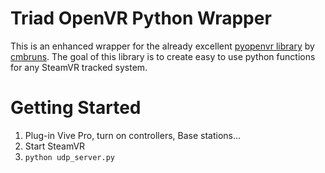 # Triad OpenVR Python Wrapper

This is an enhanced wrapper for the already excellent [pyopenvr library](https://github.com/cmbruns/pyopenvr) by [cmbruns](https://github.com/cmbruns).  The goal of this library is to create easy to use python functions for any SteamVR tracked system.

# Getting Started

1. Plug-in Vive Pro, turn on controllers, Base stations...
2. Start SteamVR
3. `python udp_server.py`